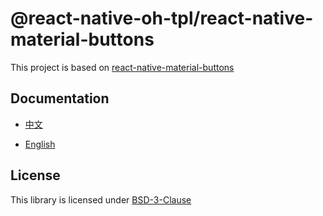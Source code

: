 # @react-native-oh-tpl/react-native-material-buttons

This project is based on [react-native-material-buttons](https://github.com/n4kz/react-native-material-buttons)

## Documentation

- [中文](https://gitee.com/react-native-oh-library/usage-docs/blob/master/zh-cn/react-native-material-buttons.md)

- [English](https://gitee.com/react-native-oh-library/usage-docs/blob/master/en/react-native-material-buttons.md)

## License

This library is licensed under [BSD-3-Clause](https://github.com/n4kz/react-native-material-buttons/blob/master/license.txt)

